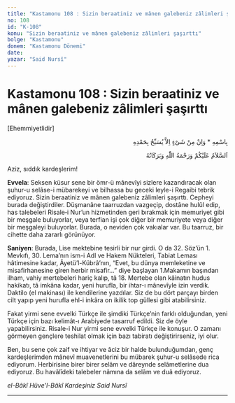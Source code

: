 ```yaml
---
title: "Kastamonu 108 : Sizin beraatiniz ve mânen galebeniz zâlimleri şaşırttı"
no: 108
id: "K-108"
konu: "Sizin beraatiniz ve mânen galebeniz zâlimleri şaşırttı"
bolge: "Kastamonu"
donem: "Kastamonu Dönemi"
date: 
yazar: "Said Nursî"
---
```


# Kastamonu 108 : Sizin beraatiniz ve mânen galebeniz zâlimleri şaşırttı

<p class="takdim">[Ehemmiyetlidir]</p>

<p class="arabic" dir="rtl" title="Meal: “O’nun adıyla” * “Hiçbir şey yoktur ki O'nu hamd ile tesbih etmesin” [İsrâ Suresi, 17:44]">بِاسْمِهِ * وَاِنْ مِنْ شَىْءٍ اِلاَّ يُسَبِّحُ بِحَمْدِهِ</p>

<p class="arabic" dir="rtl" title="Meal: “Allah’ın selâmı, rahmeti ve bereketleri, üzerinize olsun.”">اَلسَّلاَمُ عَلَيْكُمْ وَرَحْمَةُ اللّٰهِ وَبَرَكَاتُهُ</p>

Aziz, sıddık kardeşlerim!

**Evvela**: Seksen küsur sene bir ömr-ü mânevîyi sizlere kazandıracak olan şuhur-u selâse-i mübarekeyi ve bilhassa bu geceki leyle-i Regaibi tebrik ediyoruz. Sizin beraatiniz ve mânen galebeniz zâlimleri şaşırttı. Cepheyi burada değiştirdiler. Düşmanâne taarruzdan vazgeçip, dostâne hulûl edip, has talebeleri Risale‑i Nur’un hizmetinden geri bırakmak için memuriyet gibi bir meşgale buluyorlar, veya terfian işi çok diğer bir memuriyete veya diğer bir meşgaleyi buluyorlar. Burada, o neviden çok vakıalar var. Bu taarruz, bir cihette daha zararlı görünüyor.

**Saniyen**: Burada, Lise mektebine tesirli bir nur girdi. O da 32. Söz’ün 1. Mevkıfı, 30. Lema’nın ism-i Adl ve Hakem Nükteleri, Tabiat Leması hâtimesine kadar, Âyetü’l-Kübrâ’nın, “Evet, bu dünya memleketine ve misafirhanesine giren herbir misafir...” diye başlayan 1.Makamın başından ilham, vahiy mertebeleri hariç kalıp, tâ 18. Mertebe olan kâinatın hudus hakikatı, tâ imkâna kadar, yeni hurufla, bir ihtar-ı mânevîyle izin verdik. Daktilo (el makinası) ile kendilerine yazdılar. Siz de bu dört parçayı birden cilt yapıp yeni hurufla ehl-i inkâra on ikilik top güllesi gibi atabilirsiniz.

Fakat yirmi sene evvelki Türkçe ile şimdiki Türkçe’nin farklı olduğundan, yeni Türkçe için bazı kelimât-ı Arabiyede tasarruf edildi. Siz de öyle yapabilirsiniz. Risale-i Nur yirmi sene evvelki Türkçe ile konuşur. O zamanı görmeyen gençlere teshilat olmak için bazı tabiratı değiştirirseniz, iyi olur.

Ben, bu sene çok zaif ve ihtiyar ve âciz bir halde bulunduğumdan, genç kardeşlerimden mânevî muavenetlerini bu mübarek şuhur-u selâsede rica ediyorum. Herbirisine birer birer selâm ve dâreynde selâmetlerine dua ediyoruz. Bu havâlîdeki talebeler nâmına da selâm ve duâ ediyoruz.

*el-Bâkî Hüve’l-Bâkî*
*Kardeşiniz*
*Said Nursî*

***
